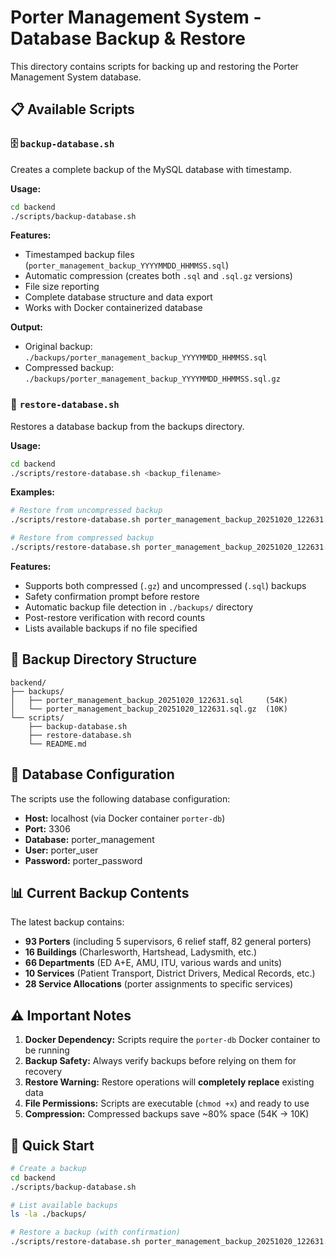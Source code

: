 # Porter Management System - Database Backup & Restore

This directory contains scripts for backing up and restoring the Porter Management System database.

## 📋 Available Scripts

### 🗄️ `backup-database.sh`
Creates a complete backup of the MySQL database with timestamp.

**Usage:**
```bash
cd backend
./scripts/backup-database.sh
```

**Features:**
- Timestamped backup files (`porter_management_backup_YYYYMMDD_HHMMSS.sql`)
- Automatic compression (creates both `.sql` and `.sql.gz` versions)
- File size reporting
- Complete database structure and data export
- Works with Docker containerized database

**Output:**
- Original backup: `./backups/porter_management_backup_YYYYMMDD_HHMMSS.sql`
- Compressed backup: `./backups/porter_management_backup_YYYYMMDD_HHMMSS.sql.gz`

### 🔄 `restore-database.sh`
Restores a database backup from the backups directory.

**Usage:**
```bash
cd backend
./scripts/restore-database.sh <backup_filename>
```

**Examples:**
```bash
# Restore from uncompressed backup
./scripts/restore-database.sh porter_management_backup_20251020_122631.sql

# Restore from compressed backup
./scripts/restore-database.sh porter_management_backup_20251020_122631.sql.gz
```

**Features:**
- Supports both compressed (`.gz`) and uncompressed (`.sql`) backups
- Safety confirmation prompt before restore
- Automatic backup file detection in `./backups/` directory
- Post-restore verification with record counts
- Lists available backups if no file specified

## 📁 Backup Directory Structure

```
backend/
├── backups/
│   ├── porter_management_backup_20251020_122631.sql     (54K)
│   └── porter_management_backup_20251020_122631.sql.gz  (10K)
└── scripts/
    ├── backup-database.sh
    ├── restore-database.sh
    └── README.md
```

## 🔧 Database Configuration

The scripts use the following database configuration:
- **Host:** localhost (via Docker container `porter-db`)
- **Port:** 3306
- **Database:** porter_management
- **User:** porter_user
- **Password:** porter_password

## 📊 Current Backup Contents

The latest backup contains:
- **93 Porters** (including 5 supervisors, 6 relief staff, 82 general porters)
- **16 Buildings** (Charlesworth, Hartshead, Ladysmith, etc.)
- **66 Departments** (ED A+E, AMU, ITU, various wards and units)
- **10 Services** (Patient Transport, District Drivers, Medical Records, etc.)
- **28 Service Allocations** (porter assignments to specific services)

## ⚠️ Important Notes

1. **Docker Dependency:** Scripts require the `porter-db` Docker container to be running
2. **Backup Safety:** Always verify backups before relying on them for recovery
3. **Restore Warning:** Restore operations will **completely replace** existing data
4. **File Permissions:** Scripts are executable (`chmod +x`) and ready to use
5. **Compression:** Compressed backups save ~80% space (54K → 10K)

## 🚀 Quick Start

```bash
# Create a backup
cd backend
./scripts/backup-database.sh

# List available backups
ls -la ./backups/

# Restore a backup (with confirmation)
./scripts/restore-database.sh porter_management_backup_20251020_122631.sql.gz
```
